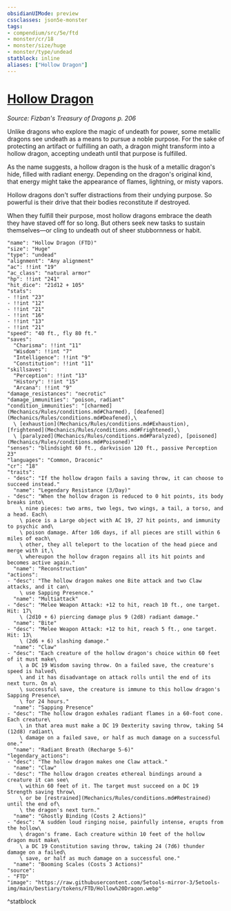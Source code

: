 ```yaml
---
obsidianUIMode: preview
cssclasses: json5e-monster
tags:
- compendium/src/5e/ftd
- monster/cr/18
- monster/size/huge
- monster/type/undead
statblock: inline
aliases: ["Hollow Dragon"]
---
```

# [Hollow Dragon](Mechanics\bestiary\undead/hollow-dragon-ftd.md)
*Source: Fizban's Treasury of Dragons p. 206*  

Unlike dragons who explore the magic of undeath for power, some metallic dragons see undeath as a means to pursue a noble purpose. For the sake of protecting an artifact or fulfilling an oath, a dragon might transform into a hollow dragon, accepting undeath until that purpose is fulfilled.

As the name suggests, a hollow dragon is the husk of a metallic dragon's hide, filled with radiant energy. Depending on the dragon's original kind, that energy might take the appearance of flames, lightning, or misty vapors.

Hollow dragons don't suffer distractions from their undying purpose. So powerful is their drive that their bodies reconstitute if destroyed.

When they fulfill their purpose, most hollow dragons embrace the death they have staved off for so long. But others seek new tasks to sustain themselves—or cling to undeath out of sheer stubbornness or habit.

```statblock
"name": "Hollow Dragon (FTD)"
"size": "Huge"
"type": "undead"
"alignment": "Any alignment"
"ac": !!int "19"
"ac_class": "natural armor"
"hp": !!int "241"
"hit_dice": "21d12 + 105"
"stats":
- !!int "23"
- !!int "12"
- !!int "21"
- !!int "16"
- !!int "13"
- !!int "21"
"speed": "40 ft., fly 80 ft."
"saves":
  "Charisma": !!int "11"
  "Wisdom": !!int "7"
  "Intelligence": !!int "9"
  "Constitution": !!int "11"
"skillsaves":
  "Perception": !!int "13"
  "History": !!int "15"
  "Arcana": !!int "9"
"damage_resistances": "necrotic"
"damage_immunities": "poison, radiant"
"condition_immunities": "[charmed](Mechanics/Rules/conditions.md#Charmed), [deafened](Mechanics/Rules/conditions.md#Deafened),\
  \ [exhaustion](Mechanics/Rules/conditions.md#Exhaustion), [frightened](Mechanics/Rules/conditions.md#Frightened),\
  \ [paralyzed](Mechanics/Rules/conditions.md#Paralyzed), [poisoned](Mechanics/Rules/conditions.md#Poisoned)"
"senses": "blindsight 60 ft., darkvision 120 ft., passive Perception 23"
"languages": "Common, Draconic"
"cr": "18"
"traits":
- "desc": "If the hollow dragon fails a saving throw, it can choose to succeed instead."
  "name": "Legendary Resistance (3/Day)"
- "desc": "When the hollow dragon is reduced to 0 hit points, its body breaks into\
    \ nine pieces: two arms, two legs, two wings, a tail, a torso, and a head. Each\
    \ piece is a Large object with AC 19, 27 hit points, and immunity to psychic and\
    \ poison damage. After 1d6 days, if all pieces are still within 6 miles of each\
    \ other, they all teleport to the location of the head piece and merge with it,\
    \ whereupon the hollow dragon regains all its hit points and becomes active again."
  "name": "Reconstruction"
"actions":
- "desc": "The hollow dragon makes one Bite attack and two Claw attacks, and it can\
    \ use Sapping Presence."
  "name": "Multiattack"
- "desc": "Melee Weapon Attack: +12 to hit, reach 10 ft., one target. Hit: 17\
    \ (2d10 + 6) piercing damage plus 9 (2d8) radiant damage."
  "name": "Bite"
- "desc": "Melee Weapon Attack: +12 to hit, reach 5 ft., one target. Hit: 13\
    \ (2d6 + 6) slashing damage."
  "name": "Claw"
- "desc": "Each creature of the hollow dragon's choice within 60 feet of it must make\
    \ a DC 19 Wisdom saving throw. On a failed save, the creature's speed is halved\
    \ and it has disadvantage on attack rolls until the end of its next turn. On a\
    \ successful save, the creature is immune to this hollow dragon's Sapping Presence\
    \ for 24 hours."
  "name": "Sapping Presence"
- "desc": "The hollow dragon exhales radiant flames in a 60-foot cone. Each creature\
    \ in that area must make a DC 19 Dexterity saving throw, taking 54 (12d8) radiant\
    \ damage on a failed save, or half as much damage on a successful one."
  "name": "Radiant Breath (Recharge 5-6)"
"legendary_actions":
- "desc": "The hollow dragon makes one Claw attack."
  "name": "Claw"
- "desc": "The hollow dragon creates ethereal bindings around a creature it can see\
    \ within 60 feet of it. The target must succeed on a DC 19 Strength saving throw\
    \ or be [restrained](Mechanics/Rules/conditions.md#Restrained) until the end of\
    \ the dragon's next turn."
  "name": "Ghostly Binding (Costs 2 Actions)"
- "desc": "A sudden loud ringing noise, painfully intense, erupts from the hollow\
    \ dragon's frame. Each creature within 10 feet of the hollow dragon must make\
    \ a DC 19 Constitution saving throw, taking 24 (7d6) thunder damage on a failed\
    \ save, or half as much damage on a successful one."
  "name": "Booming Scales (Costs 3 Actions)"
"source":
- "FTD"
"image": "https://raw.githubusercontent.com/5etools-mirror-3/5etools-img/main/bestiary/tokens/FTD/Hollow%20Dragon.webp"
```
^statblock